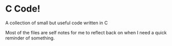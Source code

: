 # C Code!
A collection of small but useful code written in C

Most of the files are self notes for me to reflect back on when I need a quick reminder of something.
